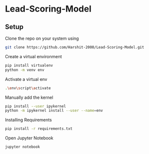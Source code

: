 # Lead-Scoring-Model


## Setup

Clone the repo on your system using

```bash
git clone https://github.com/Harshit-2000/Lead-Scoring-Model.git
```

Create a virtual environment

```bash
pip install virtualenv
python -m venv env
```

Activate a virtual env

```bash
.\env\script\activate
```

Manually add the kernel

```bash
pip install --user ipykernel
python -m ipykernel install --user --name=env
```

Installing Requirements

```bash
pip install -r requirements.txt
```

Open Jupyter Notebook

```bash
jupyter notebook
```

